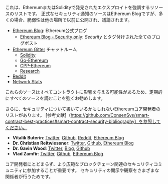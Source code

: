 これは、EthereumまたはSolidityで発見されたエクスプロイトを強調するリソースのリストです。
正式なセキュリティ通知のソースはEthereum Blogですが、多くの場合、脆弱性は他の場所で以前に公開され、議論されます。

- [Ethereum Blog](https://blog.ethereum.org/): Ethereum公式ブログ
  - [Ethereum Blog - Security only](https://blog.ethereum.org/category/security/): *Security* とタグ付けされた全てのブログポスト
- [Ethereum Gitter](https://gitter.im/orgs/ethereum/rooms) チャットルーム
  - [Solidity](https://gitter.im/ethereum/solidity)
  - [Go-Ethereum](https://gitter.im/ethereum/go-ethereum)
  - [CPP-Ethereum](https://gitter.im/ethereum/cpp-ethereum)
  - [Research](https://gitter.im/ethereum/research)
- [Reddit](https://www.reddit.com/r/ethereum)
- [Network Stats](https://ethstats.net/)

これらのソースはすべてコントラクトに影響を与える可能性があるため、定期的にすべてのソースを読むことを強くお勧めします。

さらに、セキュリティについて書いているかもしれないEthereumコア開発者のリストがあります。
[参考文献]（https://github.com/ConsenSys/smart-contract-best-practices#smart-contract-security-bibliography）を参照してください。

- **Vitalik Buterin**: [Twitter](https://twitter.com/vitalikbuterin), [Github](https://github.com/vbuterin), [Reddit](https://www.reddit.com/user/vbuterin), [Ethereum Blog](https://blog.ethereum.org/author/vitalik-buterin/)
- **Dr. Christian Reitwiessner**: [Twitter](https://twitter.com/ethchris), [Github](https://github.com/chriseth), [Ethereum Blog](https://blog.ethereum.org/author/christian_r/)
- **Dr. Gavin Wood**: [Twitter](https://twitter.com/gavofyork), [Blog](http://gavwood.com/), [Github](https://github.com/gavofyork)
- **Vlad Zamfir**: [Twitter](https://twitter.com/vladzamfir), [Github](https://github.com/vladzamfir), [Ethereum Blog](https://blog.ethereum.org/author/vlad/)

コア開発者にとどまらず、より広範なブロックチェーン関連のセキュリティコミュニティに参加することが重要です。
セキュリティの開示や観察をさまざまな関係者が行うためです。